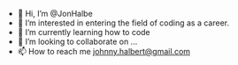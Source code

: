 - 👋 Hi, I’m @JonHalbe
- 👀 I’m interested in entering the field of coding as a career. 
- 🌱 I’m currently learning how to code 
- 💞️ I’m looking to collaborate on ...
- 📫 How to reach me johnny.halbert@gmail.com

<!---
JonHalbe/JonHalbe is a ✨ special ✨ repository because its `README.md` (this file) appears on your GitHub profile.
You can click the Preview link to take a look at your changes.
--->

